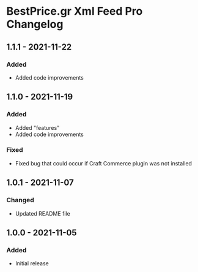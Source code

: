 # BestPrice.gr Xml Feed Pro Changelog

## 1.1.1 - 2021-11-22
### Added
- Added code improvements

## 1.1.0 - 2021-11-19
### Added
- Added "features"
- Added code improvements

### Fixed
- Fixed bug that could occur if Craft Commerce plugin was not installed

## 1.0.1 - 2021-11-07
### Changed
- Updated README file

## 1.0.0 - 2021-11-05
### Added
- Initial release
